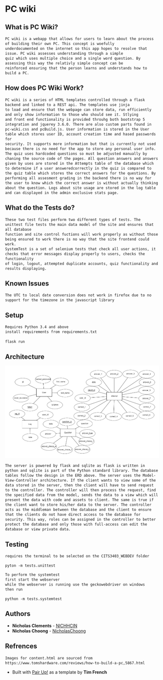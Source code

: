 # PC wiki

## What is PC Wiki?

    PC wiki is a webapp that allows for users to learn about the process of building their own PC. This concept is woefully
    underdocumented on the internet so this app hopes to resolve that issue. PC wiki assesses understanding through a simple
    quiz which uses multiple choice and a single word question. By assessing this way the relativly simple concept can be
    reinforced ensuring that the person learns and understands how to build a PC.

## How does PC Wiki Work?

    PC wiki is a series of HTML templates controlled through a flask backend and linked to a REST api. The templates use jinja
    to load and ensure that the webpage can store data, run efficiently and only show information to those who should see it. Stlying
    and front end functionality is provided throuhg both bootstrap 5 integration and jquerey 3.6.0. There are also custom parts found in
    pc-wiki.css and pcBuild.js. User information is stored in the User table which stores user ID, account creation time and hased passwords for
    security. It supports more information but that is currently not used because there is no need for the app to store any personal user info.
    The quiz uses hardcoded questions so must be adjusted manually by chaning the source code of the pages. All question answers and answers
    given by uses are stored in the Attempts table of the database which to determine if a user answeredcorrectly in the quiz is compared to
    the quiz table which stores the correct answers for the questions. By performing all assesment grading in the backend there is no way for
    the user to know which the correct answer is without actually thinking about the question. Logs about site usage are stored in the log table
    and can displayed in the admin exclusive stats page.

## What do the Tests do?

    These two test files perform two different types of tests. The unittest file tests the main data model of the site and ensures that all database
    function and site control fuctions will work properly as without those being ensured to work there is no way that the site frontend could work.
    SystemTest is a set of selenium tests that check all user actions, it checks that error messages display properly to users, checks the functionality
    of login, logout, attempted duplicate accounts, quiz functionality and results displaying.

## Known Issues

    The UTC to local date conversion does not work in firefox due to no support for the timezone in the javascript library

## Setup

    Requires Python 3.4 and above
    install requirements from requirements.txt

    flask run

## Architecture

![Entity Relationship Diagrams](./ERD.png)

    The server is powered by flask and sqlite as flask is written in python and sqlite is part of the Python standard library. The database tables follow the design in the ERD above. The server uses the Model-View-Controller architecture. If the client wants to view some of the data stored in the server, then the client will have to send request to the controller. The controller will then process the request, find the specified data from the model, sends the data to a view which will present the data with code and assets to client. The same is true if the client want to store his/her data to the server. The controller acts as the middleman between the database and the client to ensure that the clients do not have direct access to the database for security. This way, roles can be assigned in the controller to better protect the database and only those with full-access can edit the database or view private data.

## Testing

    requires the terminal to be selected on the CITS3403_WEBDEV folder
`pyton -m tests.unittest`

    To perform the systemtest
    first start the webserver
    while the webserver is running use the geckowebdriver on windows
    then run
`python -m tests.systemtest`

## Authors
* **Nicholas Clements** - [NICHHCIN](https://github.com/NICHHCIN)
* **Nicholas Choong** - [NicholasChoong](https://github.com/NicholasChoong)

## Refrences
    Images for content.html are sourced from https://www.tomshardware.com/reviews/how-to-build-a-pc,5867.html
*    Built with [Pair Up!](https://github.com/drtnf/cits3403-pair-up) as a template by **Tim French**